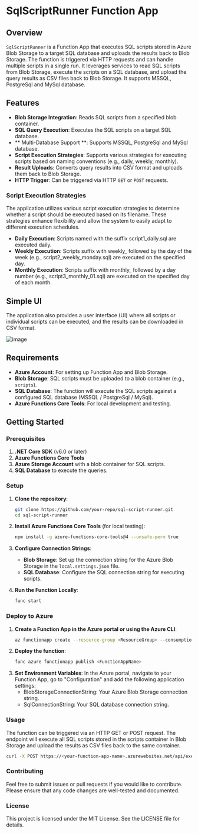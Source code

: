 # SqlScriptRunner Function App

## Overview

`SqlScriptRunner` is a Function App that executes SQL scripts stored in Azure Blob Storage to a target SQL database and uploads the results back to Blob Storage. The function is triggered via HTTP requests and can handle multiple scripts in a single run. It leverages services to read SQL scripts from Blob Storage, execute the scripts on a SQL database, and upload the query results as CSV files back to Blob Storage. It supports MSSQL, PostgreSql and MySql database.

## Features

- **Blob Storage Integration**: Reads SQL scripts from a specified blob container.
- **SQL Query Execution**: Executes the SQL scripts on a target SQL database.
- ** Multi-Database Support **: Supports MSSQL, PostgreSql and MySql database.
- **Script Execution Strategies**: Supports various strategies for executing scripts based on naming conventions (e.g., daily, weekly, monthly).
- **Result Uploads**: Converts query results into CSV format and uploads them back to Blob Storage.
- **HTTP Trigger**: Can be triggered via HTTP `GET` or `POST` requests.

### Script Execution Strategies
The application utilizes various script execution strategies to determine whether a script should be executed based on its filename. These strategies enhance flexibility and allow the system to easily adapt to different execution schedules.

- **Daily Execution**: Scripts named with the suffix script1_daily.sql are executed daily.
- **Weekly Execution**: Scripts suffix with weekly_ followed by the day of the week (e.g., script2_weekly_monday.sql) are executed on the specified day.
- **Monthly Execution**: Scripts suffix with monthly_ followed by a day number (e.g., script3_monthly_01.sql) are executed on the specified day of each month.

## Simple UI
The application also provides a user interface (UI) where all scripts or individual scripts can be executed, and the results can be downloaded in CSV format.

![image](https://github.com/user-attachments/assets/7ff7c6f1-8ae3-424a-acd9-57b0ea0372d3)





## Requirements

- **Azure Account**: For setting up Function App and Blob Storage.
- **Blob Storage**: SQL scripts must be uploaded to a blob container (e.g., `scripts`).
- **SQL Database**: The function will execute the SQL scripts against a configured SQL database (MSSQL / PostgreSql / MySql).
- **Azure Functions Core Tools**: For local development and testing.

## Getting Started

### Prerequisites

1. **.NET Core SDK** (v6.0 or later)
2. **Azure Functions Core Tools**
3. **Azure Storage Account** with a blob container for SQL scripts.
4. **SQL Database** to execute the queries.

### Setup

1. **Clone the repository**:
    ```bash
    git clone https://github.com/your-repo/sql-script-runner.git
    cd sql-script-runner
    ```

2. **Install Azure Functions Core Tools** (for local testing):
    ```bash
    npm install -g azure-functions-core-tools@4 --unsafe-perm true
    ```

3. **Configure Connection Strings**:

   - **Blob Storage**: Set up the connection string for the Azure Blob Storage in the `local.settings.json` file.
   - **SQL Database**: Configure the SQL connection string for executing scripts.

4. **Run the Function Locally**:

   ```bash
   func start
   ```
### Deploy to Azure
1. **Create a Function App in the Azure portal or using the Azure CLI**:
   ```bash
   az functionapp create --resource-group <ResourceGroup> --consumption-plan-location <Location> --runtime dotnet --functions-version 4 --name <FunctionAppName> --storage-account <StorageAccountName>
   ```
2. **Deploy the function**:
   ```bash
   func azure functionapp publish <FunctionAppName>
   ```
3. **Set Environment Variables**:
   In the Azure portal, navigate to your Function App, go to "Configuration" and add the following application settings:
   - BlobStorageConnectionString: Your Azure Blob Storage connection string.
   - SqlConnectionString: Your SQL database connection string.
  
### Usage
The function can be triggered via an HTTP GET or POST request. The endpoint will execute all SQL scripts stored in the scripts container in Blob Storage and upload the results as CSV files back to the same container.
```bash
curl -X POST https://<your-function-app-name>.azurewebsites.net/api/execute-scripts
```

### Contributing
Feel free to submit issues or pull requests if you would like to contribute. Please ensure that any code changes are well-tested and documented.

### License
This project is licensed under the MIT License. See the LICENSE file for details.
   
